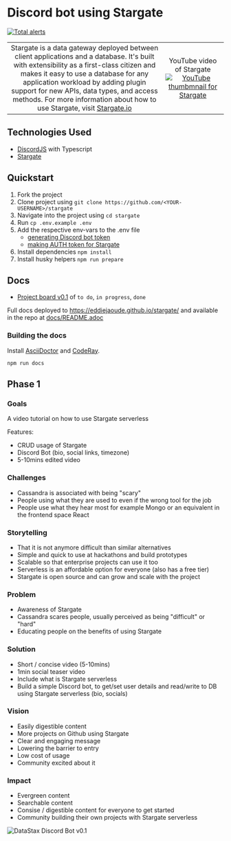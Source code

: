 # Discord bot using Stargate


[![Total alerts](https://img.shields.io/lgtm/alerts/g/eddiejaoude/stargate.svg?logo=lgtm&logoWidth=18)](https://lgtm.com/projects/g/eddiejaoude/stargate/alerts/)

<table border="0">
  <tr>
    <td align="center">
      Stargate is a data gateway deployed between client applications and a database. It's built with extensibility as a first-class citizen and makes it easy to use a database for any application workload by adding plugin support for new APIs, data types, and access methods.
      For more information about how to use Stargate, visit <a href="https://stargate.io/">Stargate.io</a>
    </td>
    <td align="center">
      YouTube video of Stargate
      <a href="http://www.youtube.com/watch?v=2ltVf2EscmM">
        <img src="http://img.youtube.com/vi/2ltVf2EscmM/0.jpg" alt="YouTube thumbmnail for Stargate" />
      </a>
    </td>
  </tr>
</table>

## Technologies Used

- [DiscordJS](https://discordjs.guide) with Typescript
- [Stargate](http://stargate.io)

## Quickstart

1. Fork the project
2. Clone project using `git clone https://github.com/<YOUR-USERNAME>/stargate`
3. Navigate into the project using `cd stargate`
4. Run `cp .env.example .env`
5. Add the respective env-vars to the .env file
    - [generating Discord bot token](https://discordjs.guide/preparations/setting-up-a-bot-application.html#keeping-your-token-safe)
    - [making AUTH token for Stargate](https://stargate.io/docs/stargate/1.0/developers-guide/authnz.html#_generate_an_auth_token)
6. Install dependencies `npm install`
7. Install husky helpers `npm run prepare`

## Docs

- [Project board v0.1](https://github.com/eddiejaoude/stargate/projects/1) of `to do`, `in progress`, `done`

Full docs deployed to https://eddiejaoude.github.io/stargate/ and available in the repo at [docs/README.adoc](docs/README.adoc)

### Building the docs

Install [AsciiDoctor](https://docs.asciidoctor.org/asciidoctor/latest/install/) and [CodeRay](https://docs.asciidoctor.org/asciidoctor/latest/syntax-highlighting/coderay/).

```
npm run docs
```

## Phase 1

### Goals

A video tutorial on how to use Stargate serverless

Features:

- CRUD usage of Stargate
- Discord Bot (bio, social links, timezone)
- 5-10mins edited video

### Challenges

- Cassandra is associated with being "scary"
- People using what they are used to even if the wrong tool for the job
- People use what they hear most for example Mongo or an equivalent in the frontend space React

### Storytelling

- That it is not anymore difficult than similar alternatives
- Simple and quick to use at hackathons and build prototypes
- Scalable so that enterprise projects can use it too
- Serverless is an affordable option for everyone (also has a free tier)
- Stargate is open source and can grow and scale with the project

### Problem

- Awareness of Stargate
- Cassandra scares people, usually perceived as being "difficult" or "hard"
- Educating people on the benefits of using Stargate

### Solution

- Short / concise video (5-10mins)
- 1min social teaser video
- Include what is Stargate serverless
- Build a simple Discord bot, to get/set user details and read/write to DB using Stargate serverless (bio, socials)

### Vision

- Easily digestible content
- More projects on Github using Stargate
- Clear and engaging message
- Lowering the barrier to entry
- Low cost of usage
- Community excited about it

### Impact

- Evergreen content
- Searchable content
- Consise / digestible content for everyone to get started
- Community building their own projects with Stargate serverless

![DataStax Discord Bot v0.1](https://user-images.githubusercontent.com/624760/110018509-416c3200-7d1f-11eb-8f1b-444557401906.png)
